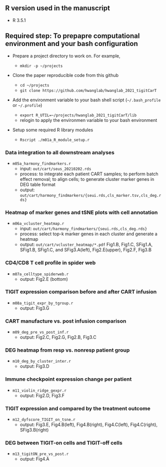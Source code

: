 ## R version used in the manuscript
- R 3.5.1

## Required step: To prepapre computational environment and your bash configuration
- Prepare a project directory to work on. For example,
	- `mkdir -p ~/projects`
- Clone the paper reproducible code from this github
	- `cd ~/projects`
	- `git clone https://github.com/hwanglab/hwanglab_2021_tigitCarT`
	
- Add the environment variable to your bash shell script (`~/.bash_profile` or `~/.profile`)
	- `export R_UTIL=~/projects/hwanglab_2021_tigitCarT/lib`
	- relogin to apply the environmen variable to your bash environment

- Setup some required R library modules
	- `Rscript ./m01a_R_module_setup.r`

### Data integration to all downstream analyses
- `m05a_harmony_findmarkers.r`
	- input: `out/cart/seus_20210202.rds`
	- process: to integrate each patient CART samples; to perform batch effect removal; to align cells; to generate cluster marker genes in DEG table format
	- output: `out/cart/harmony_findmarkers/{seui.rds,cls_marker.tsv,cls_deg.rds}`

### Heatmap of marker genes and tSNE plots with cell annotation
- `m06a_vcluster_heatmap.r`
	- input: `out/cart/harmony_findmarkers/{seui.rds,cls_deg.rds}`
	- process: select top-k marker genes in each cluster and generate a heatmap
	- output: `out/cart/vcluster_heatmap/*.pdf` Fig1.B, Fig1.C, SFig1.A, SFig1.B, SFig1.C, and SFig3.A(left), Fig2.E(upper), Fig2.F, Fig3.B

### CD4/CD8 T cell profile in spider web
- `m07a_celltype_spiderweb.r`
	- output: Fig2.E (bottom)

### TIGIT expression comparison before and after CART infusion
- `m08a_tigit_expr_by_tgroup.r`
	- output: Fig3.G

### CART manufacture vs. post infusion comparison
- `m09_deg_pre_vs_post_inf.r`
	- output: Fig2.C, Fig2.G, Fig2.B, Fig3.C

### DEG heatmap from resp vs. nonresp patient group
- `m10_deg_by_cluster_inter.r`
	- output: Fig3.D

### Immune checkpoint expression change per patient
- `m11_violin_ridge_gexpr.r`
	- output: Fig2.D, Fig3.F

### TIGIT expression and compared by the treatment outcome
- `m12_dyfscore_TIGIT_on_tsne.r`
	- output: Fig3.E, Fig4.B(left), Fig4.B(right), Fig4.C(left), Fig4.C(right), SFig3.B(right)
	
### DEG between TIGIT-on cells and TIGIT-off cells
- `m13_tigitON_pre_vs_post.r`
	- output: Fig4.A
